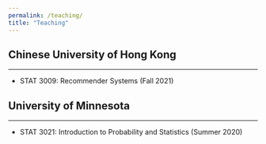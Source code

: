 ```yaml
---
permalink: /teaching/
title: "Teaching"
---
```


## Chinese University of Hong Kong
- - -
- STAT 3009: Recommender Systems (Fall 2021)


## University of Minnesota
- - -
- STAT 3021: Introduction to Probability and Statistics (Summer 2020)
